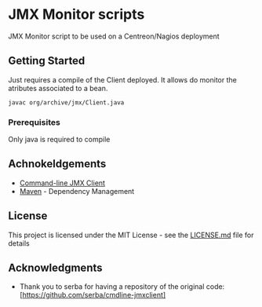 # JMX Monitor scripts

JMX Monitor script to be used on a Centreon/Nagios deployment 

## Getting Started

Just requires a compile of the Client deployed. 
It allows do monitor the atributes associated to a bean.

```
javac org/archive/jmx/Client.java
```

### Prerequisites

Only java is required to compile

## Achnokeldgements

* [Command-line JMX Client](http://crawler.archive.org/cmdline-jmxclient/) 
* [Maven](https://maven.apache.org/) - Dependency Management

## License

This project is licensed under the MIT License - see the [LICENSE.md](LICENSE.md) file for details

## Acknowledgments

* Thank you to serba for having a repository of the original code: [https://github.com/serba/cmdline-jmxclient]


